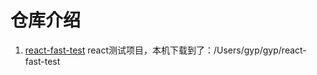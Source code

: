 # 仓库介绍
1. [react-fast-test](https://github.com/ganyipeng/react-fast-test) react测试项目，本机下载到了：/Users/gyp/gyp/react-fast-test
